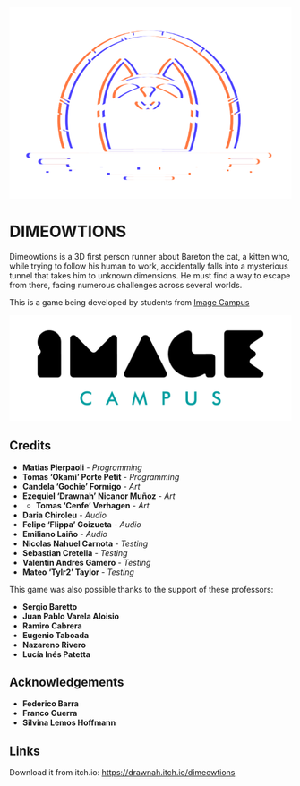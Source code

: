 <p align="center">
<img src="logo.png" alt="Poner nombre del jego aca"/>
</p>

# DIMEOWTIONS

Dimeowtions is a 3D first person runner about Bareton the cat, a kitten who, while trying to follow his human to work, accidentally falls into a mysterious tunnel that takes him to unknown dimensions. He must find a way to escape from there, facing numerous challenges across several worlds.

This is a game being developed by students from <a href="https://www.imagecampus.edu.ar/">Image Campus</a>

<p align="center">
  <a href="https://www.imagecampus.edu.ar/">
    <img src="logo-image-campus.png" alt="Image Campus"/>
  </a> 
</p>


## Credits

- **Matias Pierpaoli** - *Programming*
- **Tomas ‘Okami’ Porte Petit** - *Programming*
- **Candela ‘Gochie’ Formigo** - *Art*
- **Ezequiel ‘Drawnah’ Nicanor Muñoz** - *Art*
- - **Tomas ‘Cenfe’ Verhagen** - *Art*
- **Daria Chiroleu** - *Audio*
- **Felipe ‘Flippa’ Goizueta** - *Audio*
-  **Emiliano Laiño** - *Audio*
- **Nicolas Nahuel Carnota** - *Testing*
- **Sebastian Cretella** - *Testing*
- **Valentin Andres Gamero** - *Testing*
- **Mateo ‘Tylr2’ Taylor** - *Testing*


This game was also possible thanks to the support of these professors:

- **Sergio Baretto**
- **Juan Pablo Varela Aloisio**
- **Ramiro Cabrera**
- **Eugenio Taboada**
- **Nazareno Rivero**
- **Lucía Inés Patetta**


## Acknowledgements

- **Federico Barra**
- **Franco Guerra**
- **Silvina Lemos Hoffmann**


## Links

Download it from itch.io: https://drawnah.itch.io/dimeowtions
